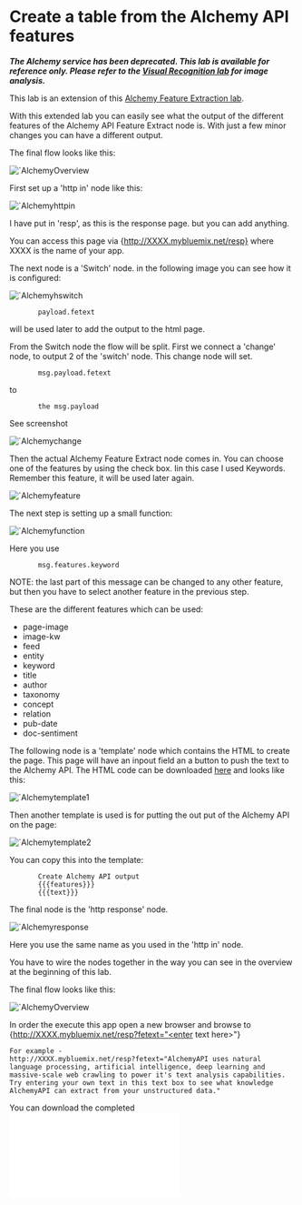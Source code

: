# Create a table from the Alchemy API features

***The Alchemy service has been deprecated. This lab is available for reference only. Please refer to the [Visual Recognition lab](/basic_examples/visual_recognition/README.md) for image analysis.***

This lab is an extension of this [Alchemy Feature Extraction lab](/basic_examples/deprecated_nodes/alchemy_api_feature_extraction/README.md).

With this extended lab you can easily see what the output of the different features of the Alchemy API Feature Extract node is.
With just a few minor changes you can have a different output.

The final flow looks like this:

![`AlchemyOverview](images/alchapi_table_overview.jpg)

First set up a 'http in' node like this:

![`Alchemyhttpin](images/alchapi_table_hhtpin.jpg)

I have put in 'resp', as this is the response page. but you can add anything.

You can access this page via {http://XXXX.mybluemix.net/resp} where XXXX is the name of your app.

The next node is a 'Switch' node. in the following image you can see how it is configured:

![`Alchemyhswitch](images/alchapi_table_switch.jpg)

           payload.fetext

will be used later to add the output to the html page.

From the Switch node the flow will be split. First we connect a 'change' node, to output 2 of the 'switch' node. This change node will set.

           msg.payload.fetext
to

           the msg.payload
See screenshot

![`Alchemychange](images/alchapi_table_change.jpg)

Then the actual Alchemy Feature Extract node comes in. You can choose one of the features by using the check box. Iin this case I used Keywords. Remember this feature, it will be used later again.

![`Alchemyfeature](images/alchapi_table_feature.jpg)

The next step is setting up a small function:

![`Alchemyfunction](images/alchapi_table_function.jpg)

Here you use

           msg.features.keyword

NOTE: the last part of this message can be changed to any other feature, but then you have to select another feature in the previous step.

These are the different features which can be used:
- page-image
- image-kw
- feed
- entity
- keyword
- title
- author
- taxonomy
- concept
- relation
- pub-date
- doc-sentiment

The following node is a 'template' node which contains the HTML to create the page. This page will have an inpout field an a button to push the text to the Alchemy API.
The HTML code can be downloaded [here](aapi_table_template1.txt) and looks like this:

![`Alchemytemplate1](images/alchapi_table_template1.jpg)

Then another template is used is for putting the out put of the Alchemy API on the page:

![`Alchemytemplate2](images/alchapi_table_template2.jpg)

You can copy this into the template:

           Create Alchemy API output
           {{{features}}}
           {{{text}}}

The final node is the 'http response' node.

![`Alchemyresponse](images/alchapi_table_httpresponse.jpg)

Here you use the same name as you used in the 'http in' node.

You have to wire the nodes together in the way you can see in the overview at the beginning of this lab.

The final flow looks like this:

![`AlchemyOverview](images/alchapi_table_overview.jpg)

In order the execute this app open a new browser and browse to {http://XXXX.mybluemix.net/resp?fetext="<enter text here>"}
```
For example -
http://XXXX.mybluemix.net/resp?fetext="AlchemyAPI uses natural language processing, artificial intelligence, deep learning and massive-scale web crawling to power it's text analysis capabilities. Try entering your own text in this text box to see what knowledge AlchemyAPI can extract from your unstructured data."
```

You can download the completed ![`flow](aapi_table_flow.txt)
